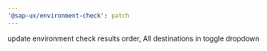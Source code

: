 ```yaml
---
'@sap-ux/environment-check': patch
---
```


update environment check results order, All destinations in toggle dropdown
